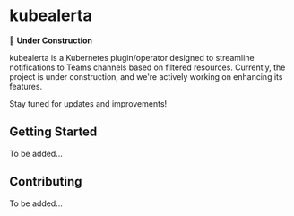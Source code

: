 # kubealerta

🚧 **Under Construction**

kubealerta is a Kubernetes plugin/operator designed to streamline notifications to Teams channels based on filtered resources. Currently, the project is under construction, and we're actively working on enhancing its features.

Stay tuned for updates and improvements!

## Getting Started

To be added...

## Contributing

To be added...

